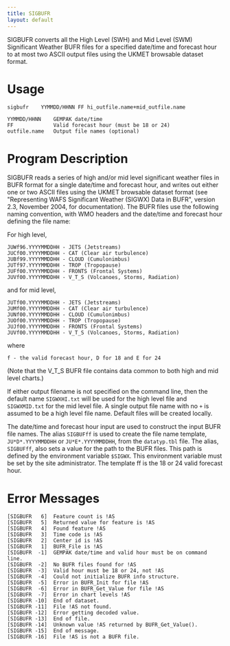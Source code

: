 ```yaml
---
title: SIGBUFR
layout: default
---
```




SIGBUFR converts all the High Level (SWH) and Mid Level (SWM) 
Significant Weather BUFR files for a specified date/time and 
forecast hour to at most two ASCII output files using the UKMET 
browsable dataset format.

# Usage

    sigbufr    YYMMDD/HHNN FF hi_outfile.name+mid_outfile.name

    YYMMDD/HHNN    GEMPAK date/time
    FF             Valid forecast hour (must be 18 or 24)
    outfile.name   Output file names (optional)

# Program Description

SIGBUFR reads a series of high and/or mid level significant weather
files in BUFR format for a single date/time and forecast hour, and
writes out either one or two ASCII files using the UKMET browsable 
dataset format (see "Representing WAFS Significant Weather (SIGWX)
Data in BUFR", version 2.3, November 2004, for documentation).  The
BUFR files use the following naming convention, with WMO headers 
and the date/time and forecast hour defining the file name:

For high level,

    JUWf96.YYYYMMDDHH - JETS (Jetstreams)
    JUCf00.YYYYMMDDHH - CAT (Clear air turbulence)
    JUBf99.YYYYMMDDHH - CLOUD (Cumulonimbus)
    JUTf97.YYYYMMDDHH - TROP (Tropopause)
    JUFf00.YYYYMMDDHH - FRONTS (Frontal Systems)
    JUVf00.YYYYMMDDHH - V_T_S (Volcanoes, Storms, Radiation)

and for mid level,    

    JUTf00.YYYYMMDDHH - JETS (Jetstreams)
    JUMf00.YYYYMMDDHH - CAT (Clear air turbulence)
    JUNf00.YYYYMMDDHH - CLOUD (Cumulonimbus)
    JUOf00.YYYYMMDDHH - TROP (Tropopause)
    JUJf00.YYYYMMDDHH - FRONTS (Frontal Systems)
    JUVf00.YYYYMMDDHH - V_T_S (Volcanoes, Storms, Radiation)

where

    f - the valid forecast hour, D for 18 and E for 24


(Note that the V_T_S BUFR file contains data common to both high and
mid level charts.)

If either output filename is not specified on the command line, then
the default name `SIGWXHI.txt` will be used for the high level file 
and `SIGWXMID.txt` for the mid level file.  A single output file 
name with no `+` is assumed to be a high level file name.  Default 
files will be created locally. 

The date/time and forecast hour input are used to construct the 
input BUFR file names.  The alias `SIGBUFff` is used to create the 
file name template, `JU*D*.YYYYMMDDHH` or `JU*E*.YYYYMMDDHH`, from the 
`datatyp.tbl` file.  The alias, `SIGBUFff`, also sets a value for the 
path to the BUFR files.  This path is defined by the environment 
variable `$SIGWX`.  This environment variable must be set by the site 
administrator.  The template ff is the 18 or 24 valid forecast hour.


# Error Messages
    
    [SIGBUFR   6]  Feature count is !AS
    [SIGBUFR   5]  Returned value for feature is !AS
    [SIGBUFR   4]  Found feature !AS
    [SIGBUFR   3]  Time code is !AS
    [SIGBUFR   2]  Center id is !AS
    [SIGBUFR   1]  BUFR_File is !AS
    [SIGBUFR  -1]  GEMPAK date/time and valid hour must be on command line.
    [SIGBUFR  -2]  No BUFR files found for !AS
    [SIGBUFR  -3]  Valid hour must be 18 or 24, not !AS
    [SIGBUFR  -4]  Could not initialize BUFR info structure.
    [SIGBUFR  -5]  Error in BUFR_Init for file !AS
    [SIGBUFR  -6]  Error in BUFR_Get_Value for file !AS
    [SIGBUFR  -7]  Error in chart levels !AS
    [SIGBUFR -10]  End of dataset.
    [SIGBUFR -11]  File !AS not found.
    [SIGBUFR -12]  Error getting decoded value.
    [SIGBUFR -13]  End of file.
    [SIGBUFR -14]  Unknown value !AS returned by BUFR_Get_Value().
    [SIGBUFR -15]  End of message.
    [SIGBUFR -16]  File !AS is not a BUFR file.

